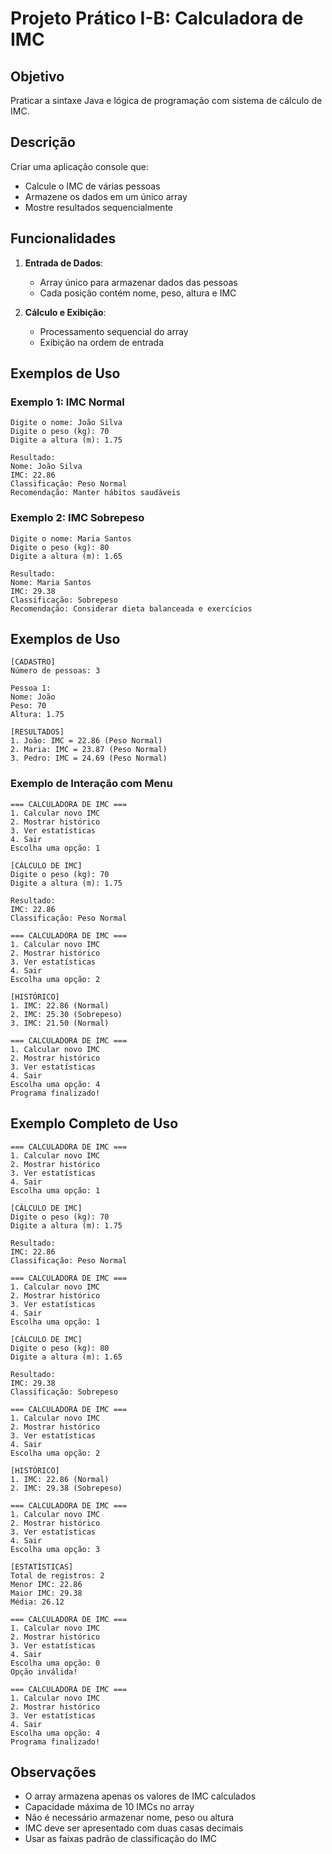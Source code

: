 # Projeto Prático I-B: Calculadora de IMC

## Objetivo
Praticar a sintaxe Java e lógica de programação com sistema de cálculo de IMC.

## Descrição
Criar uma aplicação console que:
- Calcule o IMC de várias pessoas
- Armazene os dados em um único array
- Mostre resultados sequencialmente

## Funcionalidades
1. **Entrada de Dados**:
   - Array único para armazenar dados das pessoas
   - Cada posição contém nome, peso, altura e IMC

2. **Cálculo e Exibição**:
   - Processamento sequencial do array
   - Exibição na ordem de entrada

## Exemplos de Uso

### Exemplo 1: IMC Normal
```
Digite o nome: João Silva
Digite o peso (kg): 70
Digite a altura (m): 1.75

Resultado:
Nome: João Silva
IMC: 22.86
Classificação: Peso Normal
Recomendação: Manter hábitos saudáveis
```

### Exemplo 2: IMC Sobrepeso
```
Digite o nome: Maria Santos
Digite o peso (kg): 80
Digite a altura (m): 1.65

Resultado:
Nome: Maria Santos
IMC: 29.38
Classificação: Sobrepeso
Recomendação: Considerar dieta balanceada e exercícios
```

## Exemplos de Uso
```
[CADASTRO]
Número de pessoas: 3

Pessoa 1:
Nome: João
Peso: 70
Altura: 1.75

[RESULTADOS]
1. João: IMC = 22.86 (Peso Normal)
2. Maria: IMC = 23.87 (Peso Normal)
3. Pedro: IMC = 24.69 (Peso Normal)
```

### Exemplo de Interação com Menu
```
=== CALCULADORA DE IMC ===
1. Calcular novo IMC
2. Mostrar histórico
3. Ver estatísticas
4. Sair
Escolha uma opção: 1

[CÁLCULO DE IMC]
Digite o peso (kg): 70
Digite a altura (m): 1.75

Resultado:
IMC: 22.86
Classificação: Peso Normal

=== CALCULADORA DE IMC ===
1. Calcular novo IMC
2. Mostrar histórico
3. Ver estatísticas
4. Sair
Escolha uma opção: 2

[HISTÓRICO]
1. IMC: 22.86 (Normal)
2. IMC: 25.30 (Sobrepeso)
3. IMC: 21.50 (Normal)

=== CALCULADORA DE IMC ===
1. Calcular novo IMC
2. Mostrar histórico
3. Ver estatísticas
4. Sair
Escolha uma opção: 4
Programa finalizado!
```

## Exemplo Completo de Uso
```
=== CALCULADORA DE IMC ===
1. Calcular novo IMC
2. Mostrar histórico
3. Ver estatísticas
4. Sair
Escolha uma opção: 1

[CÁLCULO DE IMC]
Digite o peso (kg): 70
Digite a altura (m): 1.75

Resultado:
IMC: 22.86
Classificação: Peso Normal

=== CALCULADORA DE IMC ===
1. Calcular novo IMC
2. Mostrar histórico
3. Ver estatísticas
4. Sair
Escolha uma opção: 1

[CÁLCULO DE IMC]
Digite o peso (kg): 80
Digite a altura (m): 1.65

Resultado:
IMC: 29.38
Classificação: Sobrepeso

=== CALCULADORA DE IMC ===
1. Calcular novo IMC
2. Mostrar histórico
3. Ver estatísticas
4. Sair
Escolha uma opção: 2

[HISTÓRICO]
1. IMC: 22.86 (Normal)
2. IMC: 29.38 (Sobrepeso)

=== CALCULADORA DE IMC ===
1. Calcular novo IMC
2. Mostrar histórico
3. Ver estatísticas
4. Sair
Escolha uma opção: 3

[ESTATÍSTICAS]
Total de registros: 2
Menor IMC: 22.86
Maior IMC: 29.38
Média: 26.12

=== CALCULADORA DE IMC ===
1. Calcular novo IMC
2. Mostrar histórico
3. Ver estatísticas
4. Sair
Escolha uma opção: 0
Opção inválida!

=== CALCULADORA DE IMC ===
1. Calcular novo IMC
2. Mostrar histórico
3. Ver estatísticas
4. Sair
Escolha uma opção: 4
Programa finalizado!
```

## Observações
- O array armazena apenas os valores de IMC calculados
- Capacidade máxima de 10 IMCs no array
- Não é necessário armazenar nome, peso ou altura
- IMC deve ser apresentado com duas casas decimais
- Usar as faixas padrão de classificação do IMC
